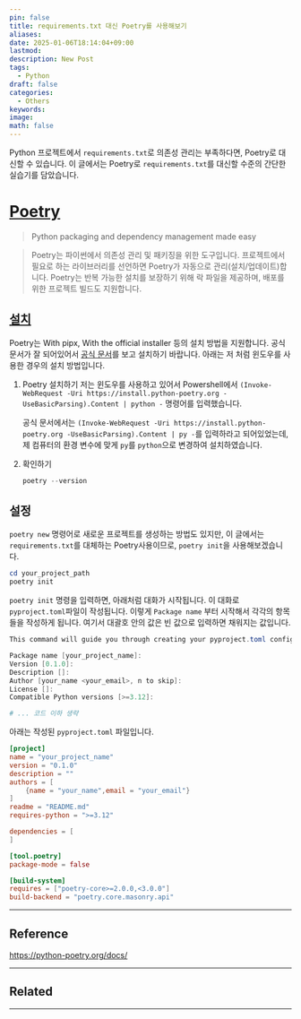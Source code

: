 ```yaml
---
pin: false
title: requirements.txt 대신 Poetry를 사용해보기
aliases: 
date: 2025-01-06T18:14:04+09:00
lastmod: 
description: New Post
tags:
  - Python
draft: false
categories:
  - Others
keywords: 
image: 
math: false
---
```

Python 프로젝트에서 `requirements.txt`로 의존성 관리는 부족하다면, Poetry로 대신할 수 있습니다. 이 글에서는 Poetry로 `requirements.txt`를 대신할 수준의 간단한 실습기를 담았습니다.

# [Poetry](https://python-poetry.org/)

> Python packaging and dependency management made easy

>Poetry는 파이썬에서 의존성 관리 및 패키징을 위한 도구입니다. 프로젝트에서 필요로 하는 라이브러리를 선언하면 Poetry가 자동으로 관리(설치/업데이트)합니다. Poetry는 반복 가능한 설치를 보장하기 위해 락 파일을 제공하며, 배포를 위한 프로젝트 빌드도 지원합니다.

## [설치](https://python-poetry.org/docs/#installation)
Poetry는 With pipx, With the official installer 등의 설치 방법을 지원합니다. 공식 문서가 잘 되어있어서 [공식 문서](https://python-poetry.org/docs/#installation)를 보고 설치하기 바랍니다. 아래는 저 처럼 윈도우를 사용한 경우의 설치 방법입니다.

1. Poetry 설치하기 
	저는 윈도우를 사용하고 있어서 Powershell에서 `(Invoke-WebRequest -Uri https://install.python-poetry.org -UseBasicParsing).Content | python -` 명령어를 입력했습니다. 
	
	공식 문서에서는 `(Invoke-WebRequest -Uri https://install.python-poetry.org -UseBasicParsing).Content | py -`를 입력하라고 되어있었는데, 제 컴퓨터의 환경 변수에 맞게 `py`를 `python`으로 변경하여 설치하였습니다.

2. 확인하기
	```Powershell
	poetry --version
	```

## 설정
`poetry new` 명령어로 새로운 프로젝트를 생성하는 방법도 있지만, 이 글에서는 `requirements.txt`를 대체하는 Poetry사용이므로, `poetry init`을 사용해보겠습니다. 

```Powershell
cd your_project_path
poetry init
```

`poetry init` 명령을 입력하면, 아래처럼 대화가 시작됩니다. 이 대화로 `pyproject.toml`파일이 작성됩니다. 이렇게 `Package name` 부터 시작해서 각각의 항목들을 작성하게 됩니다. 여기서 대괄호 안의 값은 빈 값으로 입력하면 채워지는 값입니다.
```Powershell
This command will guide you through creating your pyproject.toml config.

Package name [your_project_name]:  
Version [0.1.0]:  
Description []:  
Author [your_name <your_email>, n to skip]:  
License []:  
Compatible Python versions [>=3.12]:  

# ... 코드 이하 생략
```

아래는 작성된 `pyproject.toml` 파일입니다. 

```toml
[project]
name = "your_project_name"
version = "0.1.0"
description = ""
authors = [
    {name = "your_name",email = "your_email"}
]
readme = "README.md"
requires-python = ">=3.12"

dependencies = [
]

[tool.poetry]
package-mode = false

[build-system]
requires = ["poetry-core>=2.0.0,<3.0.0"]
build-backend = "poetry.core.masonry.api"
```



---
## Reference
https://python-poetry.org/docs/

---
## Related

---
